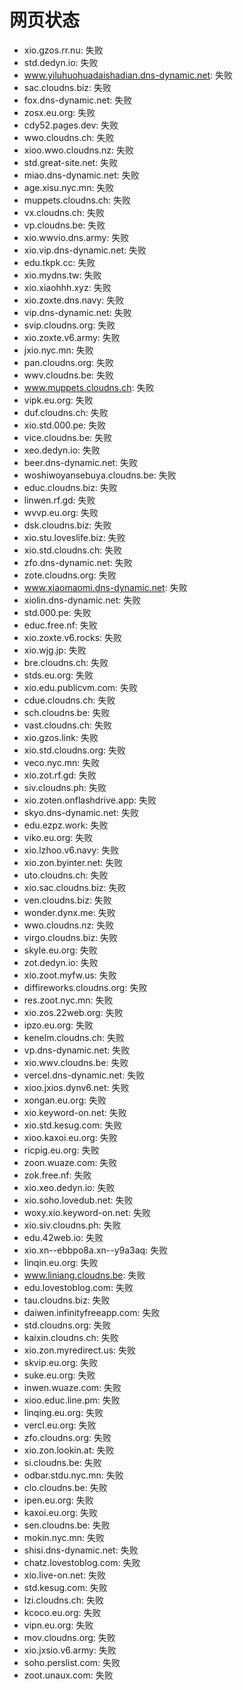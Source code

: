 # 网页状态
- xio.gzos.rr.nu: 失败
- std.dedyn.io: 失败
- www.yiluhuohuadaishadian.dns-dynamic.net: 失败
- sac.cloudns.biz: 失败
- fox.dns-dynamic.net: 失败
- zosx.eu.org: 失败
- cdy52.pages.dev: 失败
- wwo.cloudns.ch: 失败
- xioo.wwo.cloudns.nz: 失败
- std.great-site.net: 失败
- miao.dns-dynamic.net: 失败
- age.xisu.nyc.mn: 失败
- muppets.cloudns.ch: 失败
- vx.cloudns.ch: 失败
- vp.cloudns.be: 失败
- xio.wwvio.dns.army: 失败
- xio.vip.dns-dynamic.net: 失败
- edu.tkpk.cc: 失败
- xio.mydns.tw: 失败
- xio.xiaohhh.xyz: 失败
- xio.zoxte.dns.navy: 失败
- vip.dns-dynamic.net: 失败
- svip.cloudns.org: 失败
- xio.zoxte.v6.army: 失败
- jxio.nyc.mn: 失败
- pan.cloudns.org: 失败
- wwv.cloudns.be: 失败
- www.muppets.cloudns.ch: 失败
- vipk.eu.org: 失败
- duf.cloudns.ch: 失败
- xio.std.000.pe: 失败
- vice.cloudns.be: 失败
- xeo.dedyn.io: 失败
- beer.dns-dynamic.net: 失败
- woshiwoyansebuya.cloudns.be: 失败
- educ.cloudns.biz: 失败
- linwen.rf.gd: 失败
- wvvp.eu.org: 失败
- dsk.cloudns.biz: 失败
- xio.stu.loveslife.biz: 失败
- xio.std.cloudns.ch: 失败
- zfo.dns-dynamic.net: 失败
- zote.cloudns.org: 失败
- www.xiaomaomi.dns-dynamic.net: 失败
- xiolin.dns-dynamic.net: 失败
- std.000.pe: 失败
- educ.free.nf: 失败
- xio.zoxte.v6.rocks: 失败
- xio.wjg.jp: 失败
- bre.cloudns.ch: 失败
- stds.eu.org: 失败
- xio.edu.publicvm.com: 失败
- cdue.cloudns.ch: 失败
- sch.cloudns.be: 失败
- vast.cloudns.ch: 失败
- xio.gzos.link: 失败
- xio.std.cloudns.org: 失败
- veco.nyc.mn: 失败
- xio.zot.rf.gd: 失败
- siv.cloudns.ph: 失败
- xio.zoten.onflashdrive.app: 失败
- skyo.dns-dynamic.net: 失败
- edu.ezpz.work: 失败
- viko.eu.org: 失败
- xio.lzhoo.v6.navy: 失败
- xio.zon.byinter.net: 失败
- uto.cloudns.ch: 失败
- xio.sac.cloudns.biz: 失败
- ven.cloudns.biz: 失败
- wonder.dynx.me: 失败
- wwo.cloudns.nz: 失败
- virgo.cloudns.biz: 失败
- skyle.eu.org: 失败
- zot.dedyn.io: 失败
- xio.zoot.myfw.us: 失败
- diffireworks.cloudns.org: 失败
- res.zoot.nyc.mn: 失败
- xio.zos.22web.org: 失败
- ipzo.eu.org: 失败
- kenelm.cloudns.ch: 失败
- vp.dns-dynamic.net: 失败
- xio.wwv.cloudns.be: 失败
- vercel.dns-dynamic.net: 失败
- xioo.jxios.dynv6.net: 失败
- xongan.eu.org: 失败
- xio.keyword-on.net: 失败
- xio.std.kesug.com: 失败
- xioo.kaxoi.eu.org: 失败
- ricpig.eu.org: 失败
- zoon.wuaze.com: 失败
- zok.free.nf: 失败
- xio.xeo.dedyn.io: 失败
- xio.soho.lovedub.net: 失败
- woxy.xio.keyword-on.net: 失败
- xio.siv.cloudns.ph: 失败
- edu.42web.io: 失败
- xio.xn--ebbpo8a.xn--y9a3aq: 失败
- linqin.eu.org: 失败
- www.liniang.cloudns.be: 失败
- edu.lovestoblog.com: 失败
- tau.cloudns.biz: 失败
- daiwen.infinityfreeapp.com: 失败
- std.cloudns.org: 失败
- kaixin.cloudns.ch: 失败
- xio.zon.myredirect.us: 失败
- skvip.eu.org: 失败
- suke.eu.org: 失败
- inwen.wuaze.com: 失败
- xioo.educ.line.pm: 失败
- linqing.eu.org: 失败
- vercl.eu.org: 失败
- zfo.cloudns.org: 失败
- xio.zon.lookin.at: 失败
- si.cloudns.be: 失败
- odbar.stdu.nyc.mn: 失败
- clo.cloudns.be: 失败
- ipen.eu.org: 失败
- kaxoi.eu.org: 失败
- sen.cloudns.be: 失败
- mokin.nyc.mn: 失败
- shisi.dns-dynamic.net: 失败
- chatz.lovestoblog.com: 失败
- xio.live-on.net: 失败
- std.kesug.com: 失败
- lzi.cloudns.ch: 失败
- kcoco.eu.org: 失败
- vipn.eu.org: 失败
- mov.cloudns.org: 失败
- xio.jxsio.v6.army: 失败
- soho.perslist.com: 失败
- zoot.unaux.com: 失败
